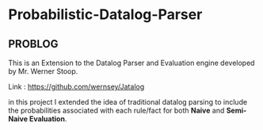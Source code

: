 # Probabilistic-Datalog-Parser

## PROBLOG

This is an Extension to the Datalog Parser and Evaluation engine developed by Mr. Werner Stoop.

Link : https://github.com/wernsey/Jatalog

in this project I extended the idea of traditional datalog parsing to include the probabilities associated with each rule/fact for both **Naive** and **Semi-Naive Evaluation**.
